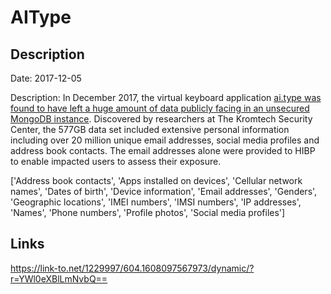 # AIType

## Description

Date: 2017-12-05

Description:
In December 2017, the virtual keyboard application <a href="https://mackeepersecurity.com/post/virtual-keyboard-developer-leaked-31-million-of-client-records" target="_blank" rel="noopener">ai.type was found to have left a huge amount of data publicly facing in an unsecured MongoDB instance</a>. Discovered by researchers at The Kromtech Security Center, the 577GB data set included extensive personal information including over 20 million unique email addresses, social media profiles and address book contacts. The email addresses alone were provided to HIBP to enable impacted users to assess their exposure.


['Address book contacts', 'Apps installed on devices', 'Cellular network names', 'Dates of birth', 'Device information', 'Email addresses', 'Genders', 'Geographic locations', 'IMEI numbers', 'IMSI numbers', 'IP addresses', 'Names', 'Phone numbers', 'Profile photos', 'Social media profiles']

## Links

https://link-to.net/1229997/604.1608097567973/dynamic/?r=YWl0eXBlLmNvbQ==